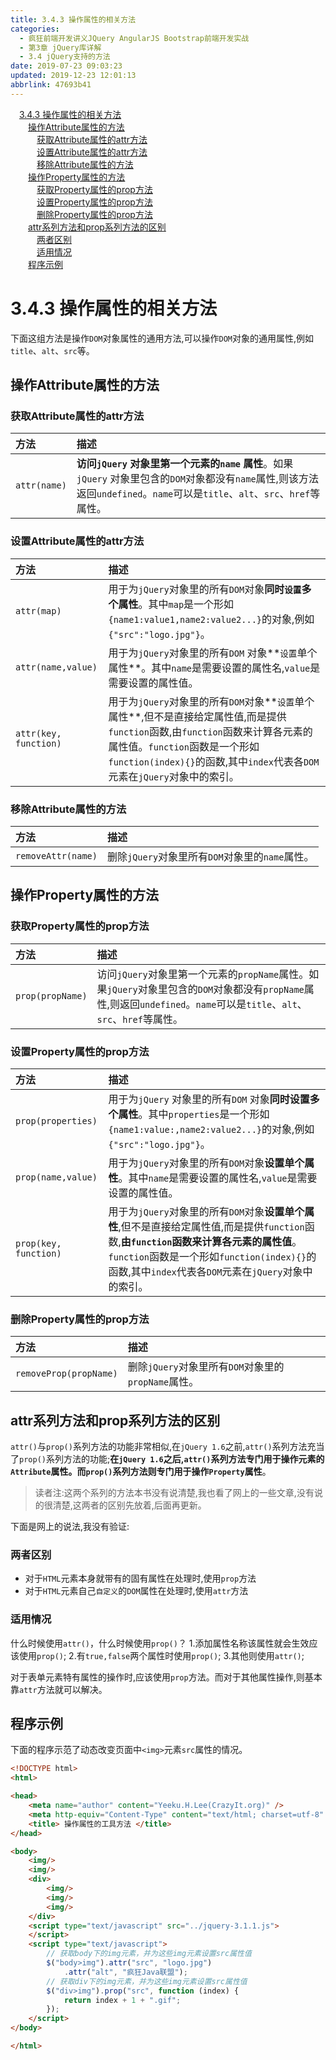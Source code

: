 ```yaml
---
title: 3.4.3 操作属性的相关方法
categories: 
  - 疯狂前端开发讲义JQuery AngularJS Bootstrap前端开发实战
  - 第3章 jQuery库详解
  - 3.4 jQuery支持的方法
date: 2019-07-23 09:03:23
updated: 2019-12-23 12:01:13
abbrlink: 47693b41
---
```

<div id='my_toc'><a href="/JavaReadingNotes/47693b41/#3-4-3-操作属性的相关方法" class="header_1">3.4.3 操作属性的相关方法</a>&nbsp;<br><a href="/JavaReadingNotes/47693b41/#操作Attribute属性的方法" class="header_2">操作Attribute属性的方法</a>&nbsp;<br><a href="/JavaReadingNotes/47693b41/#获取Attribute属性的attr方法" class="header_3">获取Attribute属性的attr方法</a>&nbsp;<br><a href="/JavaReadingNotes/47693b41/#设置Attribute属性的attr方法" class="header_3">设置Attribute属性的attr方法</a>&nbsp;<br><a href="/JavaReadingNotes/47693b41/#移除Attribute属性的方法" class="header_3">移除Attribute属性的方法</a>&nbsp;<br><a href="/JavaReadingNotes/47693b41/#操作Property属性的方法" class="header_2">操作Property属性的方法</a>&nbsp;<br><a href="/JavaReadingNotes/47693b41/#获取Property属性的prop方法" class="header_3">获取Property属性的prop方法</a>&nbsp;<br><a href="/JavaReadingNotes/47693b41/#设置Property属性的prop方法" class="header_3">设置Property属性的prop方法</a>&nbsp;<br><a href="/JavaReadingNotes/47693b41/#删除Property属性的prop方法" class="header_3">删除Property属性的prop方法</a>&nbsp;<br><a href="/JavaReadingNotes/47693b41/#attr系列方法和prop系列方法的区别" class="header_2">attr系列方法和prop系列方法的区别</a>&nbsp;<br><a href="/JavaReadingNotes/47693b41/#两者区别" class="header_3">两者区别</a>&nbsp;<br><a href="/JavaReadingNotes/47693b41/#适用情况" class="header_3">适用情况</a>&nbsp;<br><a href="/JavaReadingNotes/47693b41/#程序示例" class="header_2">程序示例</a>&nbsp;<br></div>
<style>.header_1{margin-left: 1em;}.header_2{margin-left: 2em;}.header_3{margin-left: 3em;}.header_4{margin-left: 4em;}.header_5{margin-left: 5em;}.header_6{margin-left: 6em;}</style>
<!--more-->
<script>if (navigator.platform.search('arm')==-1){document.getElementById('my_toc').style.display = 'none';}var e,p = document.getElementsByTagName('p');while (p.length>0) {e = p[0];e.parentElement.removeChild(e);}</script>

<!--end-->
<!--SSTStart-->
# 3.4.3 操作属性的相关方法 #
下面这组方法是操作`DOM`对象属性的通用方法,可以操作`DOM`对象的通用属性,例如`title`、`alt`、`src`等。
## 操作Attribute属性的方法 ##
### 获取Attribute属性的attr方法 ###

|方法|描述|
|:---|:---|
|`attr(name)`|**访问`jQuery` 对象里第一个元素的`name` 属性**。如果`jQuery` 对象里包含的`DOM`对象都没有`name`属性,则该方法返回`undefined`。`name`可以是`title`、`alt`、`src`、`href`等属性。|

### 设置Attribute属性的attr方法 ###

|方法|描述|
|:---|:---|
|`attr(map)`|用于为`jQuery`对象里的所有`DOM`对象**同时`设置`多个属性**。其中`map`是一个形如`{name1:value1,name2:value2...}`的对象,例如`{"src":"logo.jpg"}`。|
|`attr(name,value)`|用于为`jQuery`对象里的所有`DOM` 对象**`设置`单个属性**。其中`name`是需要设置的属性名,`value`是需要设置的属性值。|
|`attr(key, function)`|用于为`jQuery`对象里的所有`DOM`对象**`设置`单个属性**,但不是直接给定属性值,而是提供`function`函数,由`function`函数来计算各元素的属性值。`function`函数是一个形如`function(index){}`的函数,其中`index`代表各`DOM`元素在`jQuery`对象中的索引。|
### 移除Attribute属性的方法 ###

|方法|描述|
|:---|:---|
|`removeAttr(name)`|删除`jQuery`对象里所有`DOM`对象里的`name`属性。|
## 操作Property属性的方法 ##
### 获取Property属性的prop方法 ###

|方法|描述|
|:---|:---|
|`prop(propName)`|访问`jQuery`对象里第一个元素的`propName`属性。如果`jQuery`对象里包含的`DOM`对象都没有`propName`属性,则返回`undefined`。`name`可以是`title`、`alt`、`src`、`href`等属性。|
### 设置Property属性的prop方法 ###

|方法|描述|
|:---|:---|
|`prop(properties)`|用于为`jQuery` 对象里的所有`DOM` 对象**同时设置多个属性**。其中`properties`是一个形如`{name1:value:,name2:value2...}`的对象,例如`{"src":"logo.jpg"}`。|
|`prop(name,value)`|用于为`jQuery`对象里的所有`DOM`对象**设置单个属性**。其中`name`是需要设置的属性名,`value`是需要设置的属性值。|
|`prop(key, function)`|用于为`jQuery`对象里的所有`DOM`对象**设置单个属性**,但不是直接给定属性值,而是提供`function`函数,**由`function`函数来计算各元素的属性值**。 `function`函数是一个形如`function(index){}`的函数,其中`index`代表各`DOM`元素在`jQuery`对象中的索引。|
### 删除Property属性的prop方法 ###

|方法|描述|
|:---|:---|
|`removeProp(propName)`|删除`jQuery`对象里所有`DOM`对象里的`propName`属性。|
## attr系列方法和prop系列方法的区别 ##
`attr()`与`prop()`系列方法的功能非常相似,在`jQuery 1.6`之前,`attr()`系列方法充当了`prop()`系列方法的功能;**在`jQuery 1.6`之后,`attr()`系列方法专门用于操作元素的`Attribute`属性。而`prop()`系列方法则专门用于操作`Property`属性**。

> 读者注:这两个系列的方法本书没有说清楚,我也看了网上的一些文章,没有说的很清楚,这两者的区别先放着,后面再更新。

下面是网上的说法,我没有验证:

### 两者区别 ###
- 对于`HTML`元素本身就带有的固有属性在处理时,使用`prop`方法
- 对于`HTML`元素自己`自定义`的`DOM`属性在处理时,使用`attr`方法

### 适用情况 ###
什么时候使用`attr()`，什么时候使用`prop()`？
1.添加属性名称该属性就会生效应该使用`prop()`;
2.有`true,false`两个属性时使用`prop()`;
3.其他则使用`attr()`;

对于表单元素特有属性的操作时,应该使用`prop`方法。而对于其他属性操作,则基本靠`attr`方法就可以解决。
<!--SSTStop-->
## 程序示例 ##
下面的程序示范了动态改变页面中`<img>`元素`src`属性的情况。
```html
<!DOCTYPE html>
<html>

<head>
    <meta name="author" content="Yeeku.H.Lee(CrazyIt.org)" />
    <meta http-equiv="Content-Type" content="text/html; charset=utf-8" />
    <title> 操作属性的工具方法 </title>
</head>

<body>
    <img/>
    <img/>
    <div>
        <img/>
        <img/>
        <img/>
    </div>
    <script type="text/javascript" src="../jquery-3.1.1.js">
    </script>
    <script type="text/javascript">
        // 获取body下的img元素，并为这些img元素设置src属性值
        $("body>img").attr("src", "logo.jpg")
            .attr("alt", "疯狂Java联盟");
        // 获取div下的img元素，并为这些img元素设置src属性值
        $("div>img").prop("src", function (index) {
            return index + 1 + ".gif";
        });
    </script>
</body>

</html>
```
